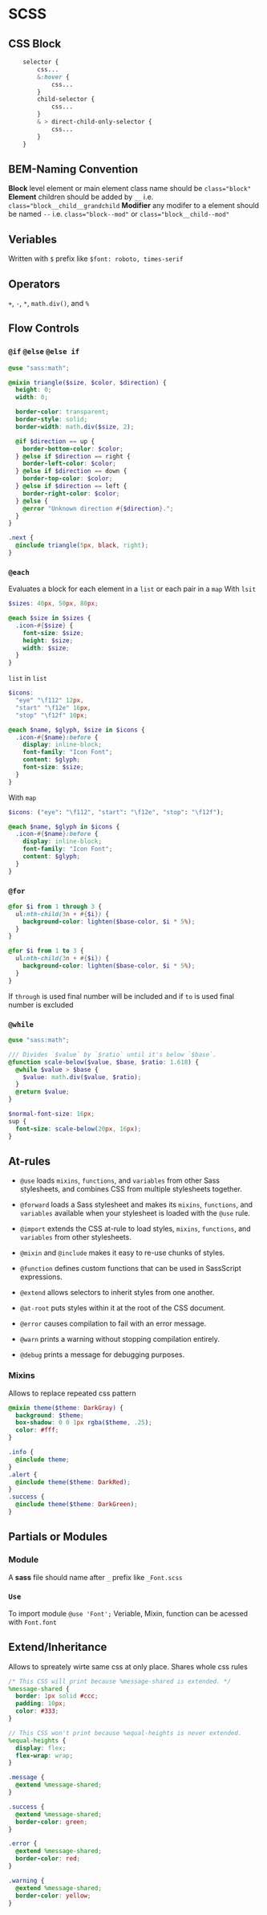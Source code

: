 # SCSS

## CSS Block

  ```scss
      selector {
          css...
          &:hover {
              css...
          }
          child-selector {
              css...
          }
          & > direct-child-only-selector {
              css...
          }
      }
  ```

## BEM-Naming Convention

**Block** level element or main element class name should be `class="block"`
**Element** children should be added by `__` i.e. `class="block__child__grandchild`
**Modifier** any modifer to a element should be named `--` i.e. `class="block--mod"` or `class="block__child--mod"`

## Veriables

Written with `$` prefix like `$font: roboto, times-serif`

## Operators

`+`, `-`, `*`, `math.div()`, and `%`

## Flow Controls

### `@if` `@else` `@else if`

```scss
@use "sass:math";

@mixin triangle($size, $color, $direction) {
  height: 0;
  width: 0;

  border-color: transparent;
  border-style: solid;
  border-width: math.div($size, 2);

  @if $direction == up {
    border-bottom-color: $color;
  } @else if $direction == right {
    border-left-color: $color;
  } @else if $direction == down {
    border-top-color: $color;
  } @else if $direction == left {
    border-right-color: $color;
  } @else {
    @error "Unknown direction #{$direction}.";
  }
}

.next {
  @include triangle(5px, black, right);
}
```

### `@each`

Evaluates a block for each element in a `list` or each pair in a `map`
With `lsit`

```scss
$sizes: 40px, 50px, 80px;

@each $size in $sizes {
  .icon-#{$size} {
    font-size: $size;
    height: $size;
    width: $size;
  }
}
```

`list` in `list`

```scss
$icons:
  "eye" "\f112" 12px,
  "start" "\f12e" 16px,
  "stop" "\f12f" 10px;

@each $name, $glyph, $size in $icons {
  .icon-#{$name}:before {
    display: inline-block;
    font-family: "Icon Font";
    content: $glyph;
    font-size: $size;
  }
}
```

With `map`

```scss
$icons: ("eye": "\f112", "start": "\f12e", "stop": "\f12f");

@each $name, $glyph in $icons {
  .icon-#{$name}:before {
    display: inline-block;
    font-family: "Icon Font";
    content: $glyph;
  }
}
```

### `@for`

```scss
@for $i from 1 through 3 {
  ul:nth-child(3n + #{$i}) {
    background-color: lighten($base-color, $i * 5%);
  }
}
```

```scss
@for $i from 1 to 3 {
  ul:nth-child(3n + #{$i}) {
    background-color: lighten($base-color, $i * 5%);
  }
}
```

If `through` is used final number will be included and if `to` is used final number is excluded

### `@while`

```scss
@use "sass:math";

/// Divides `$value` by `$ratio` until it's below `$base`.
@function scale-below($value, $base, $ratio: 1.618) {
  @while $value > $base {
    $value: math.div($value, $ratio);
  }
  @return $value;
}

$normal-font-size: 16px;
sup {
  font-size: scale-below(20px, 16px);
}
```

## At-rules

* `@use` loads `mixins`, `functions`, and `variables` from other Sass stylesheets, and combines CSS from multiple stylesheets together.

* `@forward` loads a Sass stylesheet and makes its `mixins`, `functions`, and `variables` available when your stylesheet is loaded with the `@use` rule.

* `@import` extends the CSS at-rule to load styles, `mixins`, `functions`, and `variables` from other stylesheets.

* `@mixin` and `@include` makes it easy to re-use chunks of styles.

* `@function` defines custom functions that can be used in SassScript expressions.

* `@extend` allows selectors to inherit styles from one another.

* `@at-root` puts styles within it at the root of the CSS document.

* `@error` causes compilation to fail with an error message.

* `@warn` prints a warning without stopping compilation entirely.

* `@debug` prints a message for debugging purposes.

### Mixins

Allows to replace repeated css pattern

```scss
@mixin theme($theme: DarkGray) {
  background: $theme;
  box-shadow: 0 0 1px rgba($theme, .25);
  color: #fff;
}

.info {
  @include theme;
}
.alert {
  @include theme($theme: DarkRed);
}
.success {
  @include theme($theme: DarkGreen);
}
```

## Partials or Modules

### Module

A **sass** file should name after `_` prefix like `_Font.scss`

### `Use`

To import module `@use 'Font';`
Veriable, Mixin, function can be acessed with `Font.font`

## Extend/Inheritance

Allows to spreately wirte same css at only place. Shares whole css rules

```scss
/* This CSS will print because %message-shared is extended. */
%message-shared {
  border: 1px solid #ccc;
  padding: 10px;
  color: #333;
}

// This CSS won't print because %equal-heights is never extended.
%equal-heights {
  display: flex;
  flex-wrap: wrap;
}

.message {
  @extend %message-shared;
}

.success {
  @extend %message-shared;
  border-color: green;
}

.error {
  @extend %message-shared;
  border-color: red;
}

.warning {
  @extend %message-shared;
  border-color: yellow;
}
```
